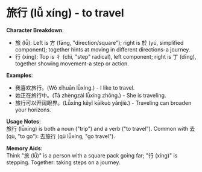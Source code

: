 # **旅行 (lǚ xíng) - to travel**

**Character Breakdown**:  
- 旅 (lǚ): Left is 方 (fāng, "direction/square"); right is 於 (yú, simplified component); together hints at moving in different directions-a journey.  
- 行 (xíng): Top is 彳 (chì, "step" radical), left component; right is 丁 (dīng), together showing movement-a step or action.

**Examples**:  
- 我喜欢旅行。(Wǒ xǐhuān lǚxíng.) - I like to travel.  
- 她正在旅行中。(Tā zhèngzài lǚxíng zhōng.) - She is traveling.  
- 旅行可以开阔眼界。(Lǚxíng kěyǐ kāikuò yǎnjiè.) - Traveling can broaden your horizons.

**Usage Notes**:  
旅行 (lǚxíng) is both a noun ("trip") and a verb ("to travel"). Common with 去 (qù, "to go"): 去旅行 (qù lǚxíng, "go travel").

**Memory Aids**:  
Think "旅 (lǚ)" is a person with a square pack going far; "行 (xíng)" is stepping. Together: taking steps on a journey.